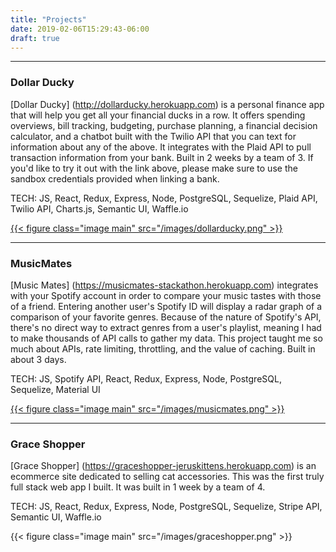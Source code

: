 ```yaml
---
title: "Projects"
date: 2019-02-06T15:29:43-06:00
draft: true
---
```



---
### Dollar Ducky
[Dollar Ducky] (http://dollarducky.herokuapp.com) is a personal finance app that will help you get all your financial ducks in a row. It offers spending overviews, bill tracking, budgeting, purchase planning, a financial decision calculator, and a chatbot built with the Twilio API that you can text for information about any of the above. It integrates with the Plaid API to pull transaction information from your bank. Built in 2 weeks by a team of 3. If you'd like to try it out with the link above, please make sure to use the sandbox credentials provided when linking a bank.

TECH: JS, React, Redux, Express, Node, PostgreSQL, Sequelize, Plaid API, Twilio API, Charts.js, Semantic UI, Waffle.io

[{{< figure class="image main" src="/images/dollarducky.png" >}}](https://www.youtube.com/watch?v=Ma-AQIONsF4&t=0s&list=PLx0iOsdUOUmkPQ6KrQya18cevlXmmAckQ&index=11)


---
### MusicMates
[Music Mates] (https://musicmates-stackathon.herokuapp.com) integrates with your Spotify account in order to compare your music tastes with those of a friend. Entering another user's Spotify ID will display a radar graph of a comparison of your favorite genres. Because of the nature of Spotify's API, there's no direct way to extract genres from a user's playlist, meaning I had to make thousands of API calls to gather my data. This project taught me so much about APIs, rate limiting, throttling, and the value of caching. Built in about 3 days.

TECH: JS, Spotify API, React, Redux, Express, Node, PostgreSQL, Sequelize, Material UI

<!-- [![MusicMates](/images/musicmates.png)](https://youtu.be/ZvRl2wYHPN4) -->
[{{< figure class="image main" src="/images/musicmates.png" >}}](https://youtu.be/ZvRl2wYHPN4)

---
### Grace Shopper
[Grace Shopper] (https://graceshopper-jeruskittens.herokuapp.com) is an ecommerce site dedicated to selling cat accessories. This was the first truly full stack web app I built. It was built in 1 week by a team of 4.

TECH: JS, React, Redux, Express, Node, PostgreSQL, Sequelize, Stripe API, Semantic UI, Waffle.io

{{< figure class="image main" src="/images/graceshopper.png" >}}
